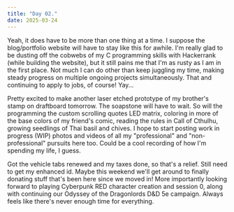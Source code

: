 ```yaml
---
title: "Day 02."
date: 2025-03-24
---
```

Yeah, it does have to be more than one thing at a time. I suppose the blog/portfolio website will have to stay like this for awhile. I'm really glad to be dusting off the cobwebs of my C programming skills with Hackerrank (while building the website), but it still pains me that I'm as rusty as I am in the first place. Not much I can do other than keep juggling my time, making steady progress on multiple ongoing projects simultaneously. That and continuing to apply to jobs, of course! Yay...

Pretty excited to make another laser etched prototype of my brother's stamp on draftboard tomorrow. The soapstone will have to wait. So will the programming the custom scrolling quotes LED matrix, coloring in more of the base colors of my friend's comic, reading the rules in Call of Cthulhu, growing seedlings of Thai basil and chives. I hope to start posting work in progress (WIP) photos and videos of all my "professional" and "non-professional" pursuits here too. Could be a cool recording of how I'm spending my life, I guess.

Got the vehicle tabs renewed and my taxes done, so that's a relief. Still need to get my enhanced id. Maybe this weekend we'll get around to finally donating stuff that's been here since we moved in! More importantly looking forward to playing Cyberpunk RED character creation and session 0, along with continuing our Odyssey of the Dragonlords D&D 5e campaign. Always feels like there's never enough time for everything.